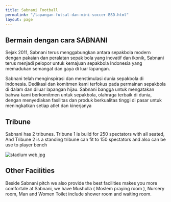 ```yaml
---
title: Sabnani Football
permalink: "/lapangan-futsal-dan-mini-soccer-BSD.html"
layout: page
---
```


## Bermain dengan cara SABNANI

Sejak 2011, Sabnani terus  menggabungkan antara sepakbola modern dengan pakaian dan peralatan sepak bola yang inovatif dan ikonik, Sabnani terus menjadi pelopor untuk kemajuan sepakbola Indonesia yang memadukan semangat  dan gaya di luar lapangan.

Sabnani telah menginspirasi dan menstimulasi dunia sepakbola di Indonesia. Dedikasi dan komitmen kami terfokus pada permainan sepakbola di dalam dan diluar lapangan hijau. 
Sabnani bangga untuk mengatakan bahwa kami berkomitmen untuk sepakbola, olahraga terbaik di dunia, dengan menyediakan fasilitas dan produk berkualitas tinggi di pasar untuk meningkatkan setiap atlet dan kinerjanya



## Tribune
Sabnani has 2 tribunes. Tribune 1 is build for 250 spectators with all seated, And Tribune 2 is a standing tribune can fit to 150 spectators and also can be use to player bench

![stadium web.jpg](/uploads/stadium%20web.jpg)

## Other Facilities
Beside Sabnani pitch we also provide the best facilities makes you more comfortale at Sabnani, we have Musholla ( Moslem praying room ), Nursery room, Man and Women Toilet include shower room and waiting room.
